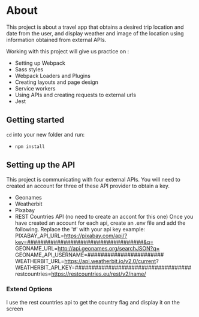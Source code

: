 # About
This project is about a travel app that obtains a desired trip location and date from the user, and display weather and image of the location using information obtained from external APIs.

Working with this project will give us practice on :
- Setting up Webpack
- Sass styles
- Webpack Loaders and Plugins
- Creating layouts and page design
- Service workers
- Using APIs and creating requests to external urls
- Jest


## Getting started

`cd` into your new folder and run:
- `npm install`

## Setting up the API

This project is communicating with four external APIs. You will need to created an account for three of these API provider to obtain a key.
- Geonames
- Weatherbit
- Pixabay
- REST Countries API (no need to create an accont for this one)
Once you have created an account for each api, create an .env file and add the following. Replace the '#' with your api key
example:
PIXABAY_API_URL=https://pixabay.com/api/?key=###################################&q=
GEONAME_URL=http://api.geonames.org/searchJSON?q=
GEONAME_API_USERNAME=#######################
WEATHERBIT_URL=https://api.weatherbit.io/v2.0/current?
WEATHERBIT_API_KEY=###################################
restcountries=https://restcountries.eu/rest/v2/name/


### Extend Options
I use the rest countries api to get the country flag and display it on the screen
